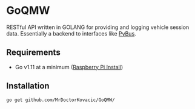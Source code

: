 # GoQMW
RESTful API written in GOLANG for providing and logging vehicle session data. Essentially a backend to interfaces like [PyBus](https://github.com/MrDoctorKovacic/pyBus).

## Requirements
* Go v1.11 at a minimum ([Raspberry Pi Install](https://gist.github.com/kbeflo/9d981573aad107da6fa7ac0603259b3b)) 

## Installation 

```go get github.com/MrDoctorKovacic/GoQMW/``` 
